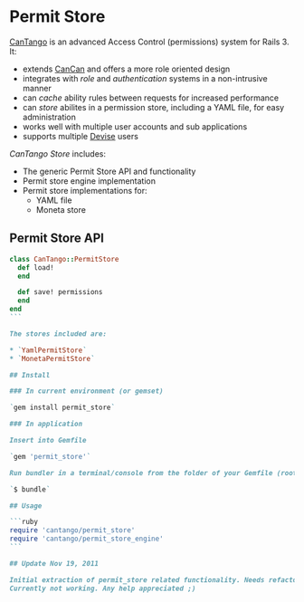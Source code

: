# Permit Store

[CanTango](https://github.com/kristianmandrup/cantango) is an advanced Access Control (permissions) system for Rails 3. It:

* extends [CanCan](http://github.com/ryanb/cancan) and offers a more role oriented design
* integrates with _role_ and _authentication_ systems in a non-intrusive manner
* can _cache_ ability rules between requests for increased performance
* can _store_ abilites in a permission store, including a YAML file, for easy administration
* works well with multiple user accounts and sub applications
* supports multiple [Devise](https://github.com/plataformatec/devise) users

*CanTango Store* includes:

* The generic Permit Store API and functionality
* Permit store engine implementation
* Permit store implementations for: 
  * YAML file
  * Moneta store

## Permit Store API

````ruby
class CanTango::PermitStore
  def load!
  end

  def save! permissions
  end
end
```

The stores included are:

* `YamlPermitStore`
* `MonetaPermitStore`

## Install

### In current environment (or gemset)

`gem install permit_store`

### In application

Insert into Gemfile

`gem 'permit_store'`

Run bundler in a terminal/console from the folder of your Gemfile (root folder of app)

`$ bundle`

## Usage

```ruby
require 'cantango/permit_store'
require 'cantango/permit_store_engine'
```

## Update Nov 19, 2011

Initial extraction of permit_store related functionality. Needs refactoring and testing!
Currently not working. Any help appreciated ;)
